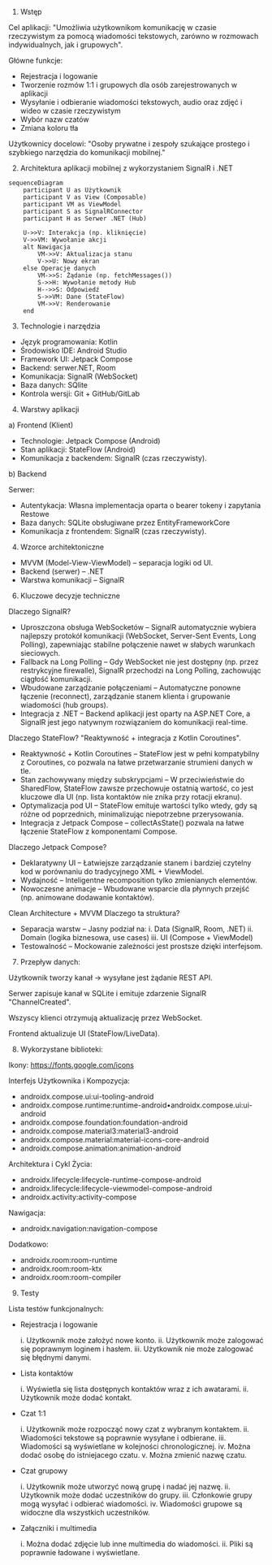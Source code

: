1. Wstęp

Cel aplikacji: "Umożliwia użytkownikom komunikację w czasie rzeczywistym za pomocą wiadomości tekstowych, zarówno w rozmowach indywidualnych, jak i grupowych".

Główne funkcje:

- Rejestracja i logowanie
- Tworzenie rozmów 1:1 i grupowych dla osób zarejestrowanych w aplikacji
- Wysyłanie i odbieranie wiadomości tekstowych, audio oraz zdjęć i wideo w czasie rzeczywistym
- Wybór nazw czatów
- Zmiana koloru tła

Użytkownicy docelowi: "Osoby prywatne i zespoły szukające prostego i szybkiego narzędzia do komunikacji mobilnej."

2. Architektura aplikacji mobilnej z wykorzystaniem SignalR i .NET

```mermaid
sequenceDiagram
    participant U as Użytkownik
    participant V as View (Composable)
    participant VM as ViewModel
    participant S as SignalRConnector
    participant H as Serwer .NET (Hub)

    U->>V: Interakcja (np. kliknięcie)
    V->>VM: Wywołanie akcji
    alt Nawigacja
        VM->>V: Aktualizacja stanu
        V->>U: Nowy ekran
    else Operacje danych
        VM->>S: Żądanie (np. fetchMessages())
        S->>H: Wywołanie metody Hub
        H-->>S: Odpowiedź
        S->>VM: Dane (StateFlow)
        VM->>V: Renderowanie
    end
```

3. Technologie i narzędzia

- Język programowania: Kotlin
- Środowisko IDE: Android Studio
- Framework UI: Jetpack Compose
- Backend: serwer.NET, Room
- Komunikacja: SignalR (WebSocket)
- Baza danych: SQlite
- Kontrola wersji: Git + GitHub/GitLab

4. Warstwy aplikacji

a) Frontend (Klient)

- Technologie: Jetpack Compose (Android)
- Stan aplikacji: StateFlow (Android)
- Komunikacja z backendem: SignalR (czas rzeczywisty).

b) Backend

Serwer: 
- Autentykacja: Własna implementacja oparta o bearer tokeny i zapytania Restowe
- Baza danych: SQLite obsługiwane przez EntityFrameworkCore
- Komunikacja z frontendem: SignalR (czas rzeczywisty).

4. Wzorce architektoniczne

-  MVVM (Model-View-ViewModel) – separacja logiki od UI.
-  Backend (serwer) – .NET
-  Warstwa komunikacji –  SignalR

6. Kluczowe decyzje techniczne
   
Dlaczego SignalR? 
- Uproszczona obsługa WebSocketów – SignalR automatycznie wybiera najlepszy protokół komunikacji (WebSocket, Server-Sent Events, Long Polling), zapewniając stabilne połączenie nawet w słabych warunkach sieciowych.
- Fallback na Long Polling – Gdy WebSocket nie jest dostępny (np. przez restrykcyjne firewalle), SignalR przechodzi na Long Polling, zachowując ciągłość komunikacji.
- Wbudowane zarządzanie połączeniami – Automatyczne ponowne łączenie (reconnect), zarządzanie stanem klienta i grupowanie wiadomości (hub groups).
- Integracja z .NET – Backend aplikacji jest oparty na ASP.NET Core, a SignalR jest jego natywnym rozwiązaniem do komunikacji real-time.

Dlaczego StateFlow? "Reaktywność + integracja z Kotlin Coroutines".
- Reaktywność + Kotlin Coroutines – StateFlow jest w pełni kompatybilny z Coroutines, co pozwala na łatwe przetwarzanie strumieni danych w tle.
- Stan zachowywany między subskrypcjami – W przeciwieństwie do SharedFlow, StateFlow zawsze przechowuje ostatnią wartość, co jest kluczowe dla UI (np. lista kontaktów nie znika przy rotacji ekranu).
- Optymalizacja pod UI – StateFlow emituje wartości tylko wtedy, gdy są różne od poprzednich, minimalizując niepotrzebne przerysowania.
- Integracja z Jetpack Compose – collectAsState() pozwala na łatwe łączenie StateFlow z komponentami Compose.

Dlaczego Jetpack Compose?
- Deklaratywny UI – Łatwiejsze zarządzanie stanem i bardziej czytelny kod w porównaniu do tradycyjnego XML + ViewModel.
- Wydajność – Inteligentne recomposition tylko zmienianych elementów.
- Nowoczesne animacje – Wbudowane wsparcie dla płynnych przejść (np. animowane dodawanie kontaktów).

Clean Architecture + MVVM
Dlaczego ta struktura?
- Separacja warstw – Jasny podział na:
    i. Data (SignalR, Room, .NET)
    ii. Domain (logika biznesowa, use cases)
    iii. UI (Compose + ViewModel)
- Testowalność – Mockowanie zależności jest prostsze dzięki interfejsom.

7. Przepływ danych:
   
Użytkownik tworzy kanał → wysyłane jest żądanie REST API.

Serwer zapisuje kanał w SQLite i emituje zdarzenie SignalR "ChannelCreated".

Wszyscy klienci otrzymują aktualizację przez WebSocket.

Frontend aktualizuje UI (StateFlow/LiveData).

8. Wykorzystane biblioteki:

Ikony: https://fonts.google.com/icons

Interfejs Użytkownika i Kompozycja:

- androidx.compose.ui:ui-tooling-android
- androidx.compose.runtime:runtime-android•androidx.compose.ui:ui-android
- androidx.compose.foundation:foundation-android
- androidx.compose.material3:material3-android
- androidx.compose.material:material-icons-core-android 
- androidx.compose.animation:animation-android

Architektura i Cykl Życia:

- androidx.lifecycle:lifecycle-runtime-compose-android
- androidx.lifecycle:lifecycle-viewmodel-compose-android
- androidx.activity:activity-compose

Nawigacja:

- androidx.navigation:navigation-compose

Dodatkowo:

- androidx.room:room-runtime
- androidx.room:room-ktx 
- androidx.room:room-compiler
  
9. Testy

  Lista testów funkcjonalnych:
  
   -  Rejestracja i logowanie
    
       i. Użytkownik może założyć nowe konto.
       ii. Użytkownik może zalogować się poprawnym loginem i hasłem.
       iii. Użytkownik nie może zalogować się błędnymi danymi.

   - Lista kontaktów
    
       i. Wyświetla się lista dostępnych kontaktów wraz z ich awatarami.
       ii. Użytkownik może dodać kontakt.

   - Czat 1:1
    
       i. Użytkownik może rozpocząć nowy czat z wybranym kontaktem.
       ii. Wiadomości tekstowe są poprawnie wysyłane i odbierane.
       iii. Wiadomości są wyświetlane w kolejności chronologicznej.
       iv. Można dodać osobę do istniejacego czatu.
        v. Można zmienić nazwę czatu.

   - Czat grupowy
    
       i. Użytkownik może utworzyć nową grupę i nadać jej nazwę.
       ii. Użytkownik może dodać uczestników do grupy.
       iii. Członkowie grupy mogą wysyłać i odbierać wiadomości.
       iv. Wiadomości grupowe są widoczne dla wszystkich uczestników.

   - Załączniki i multimedia
    
       i. Można dodać zdjęcie lub inne multimedia do wiadomości.
       ii. Pliki są poprawnie ładowane i wyświetlane.
